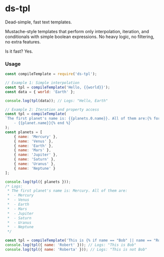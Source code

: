 # ds-tpl

Dead-simple, fast text templates.

Mustache-style templates that perform only interpolation, iteration, and conditionals
with simple boolean expressions.
No heavy logic, no filtering, no extra features.

Is it fast? Yes.

### Usage

```javascript
const compileTemplate = require('ds-tpl');

// Example 1: Simple interpolation
const tpl = compileTemplate('Hello, {{world}}');
const data = { world: 'Earth' };

console.log(tpl(data)); // Logs: "Hello, Earth"

// Example 2: Iteration and property access
const tpl = compileTemplate(
`The first planet's name is: {{planets.0.name}}. All of them are:{% for planets as planet %}
    - {{planet.name}}{% end %}`
);
const planets = [
    { name: 'Mercury' },
    { name: 'Venus' },
    { name: 'Earth' },
    { name: 'Mars' },
    { name: 'Jupiter' },
    { name: 'Saturn' },
    { name: 'Uranus' },
    { name: 'Neptune' }
];

console.log(tpl({ planets }));
/* Logs:
 * The first planet's name is: Mercury. All of them are:
 *  - Mercury
 *  - Venus
 *  - Earth
 *  - Mars
 *  - Jupiter
 *  - Saturn
 *  - Uranus
 *  - Neptune
 */

const tpl = compileTemplate('This is {% if name == "Bob" || name == "Robert" %}Bob{% else %}not Bob{% end %}')
console.log(tpl({ name: 'Robert' })); // Logs: "This is Bob"
console.log(tpl({ name: 'Roberta' })); // Logs: "This is not Bob"
```
